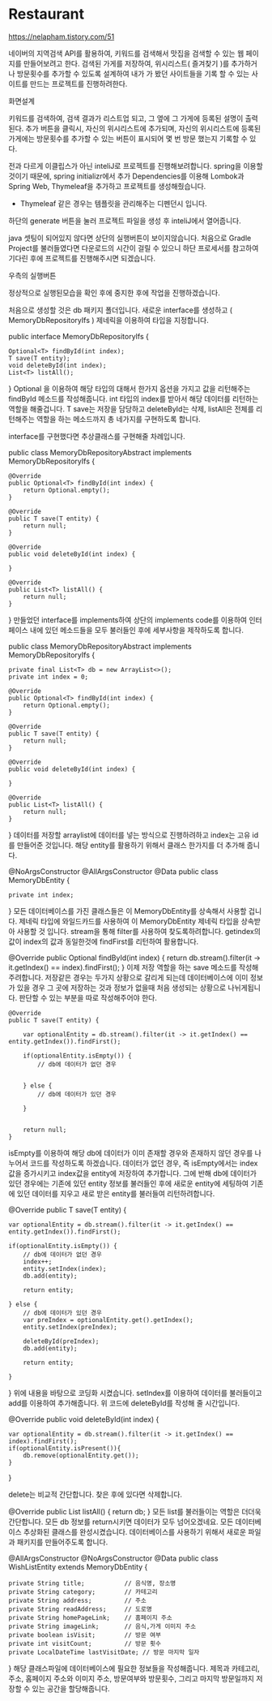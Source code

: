 # Restaurant
https://nelapham.tistory.com/51

네이버의 지역검색 API를 활용하여, 키워드를 검색해서 맛집을 검색할 수 있는 웹 페이지를 만들어보려고 한다. 검색된 가게를 저장하여, 위시리스트( 즐겨찾기 )를 추가하거나 방문횟수를 추가할 수 있도록 설계하여 내가 가 봤던 사이트들을 기록 할 수 있는 사이트를 만드는 프로젝트를 진행하려한다.

 

화면설계

 


키워드를 검색하여, 검색 결과가 리스트업 되고, 그 옆에 그 가게에 등록된 설명이 출력된다. 추가 버튼을 클릭시, 자신의 위시리스트에 추가되며, 자신의 위시리스트에 등록된 가게에는 방문횟수를 추가할 수 있는 버튼이 표시되어 몇 번 방문 했는지 기록할 수 있다.

 

전과 다르게 이클립스가 아닌 inteliJ로 프로젝트를 진행해보려합니다. spring을 이용할 것이기 때문에, spring initializr에서 추가 Dependencies를 이용해 Lombok과 Spring Web, Thymeleaf을 추가하고 프로젝트를 생성해줬습니다. 

- Thymeleaf 같은 경우는 템플릿을 관리해주는 디펜던시 입니다.

 


 

하단의 generate 버튼을 눌러 프로젝트 파일을 생성 후 inteliJ에서 열어줍니다.

 


java 셋팅이 되어있지 않다면 상단의 실행버튼이 보이지않습니다. 처음으로 Gradle Project를 불러들였다면 다운로드의 시간이 걸릴 수 있으니 하단 프로세서를 참고하여 기다린 후에 프로젝트를 진행해주시면 되겠습니다. 

 


우측의 실행버튼
 


정상적으로 실행된모습을 확인 후에 중지한 후에 작업을 진행하겠습니다.


 

처음으로 생성할 것은 db 패키지 폴더입니다. 새로운 interface를 생성하고 ( MemoryDbRepositoryIfs ) 제네릭을 이용하여 타입을 지정합니다. 

 

public interface MemoryDbRepositoryIfs<T> {

    Optional<T> findById(int index);
    T save(T entity);    
    void deleteById(int index);
    List<T> listAll();
    
}
Optional 을 이용하여 해당 타입의 대해서 한가지 옵션을 가지고 값을 리턴해주는 findById 메소드를 작성해줍니다. int 타입의 index를 받아서 해당 데이터를 리턴하는 역할을 해줄겁니다. T save는 저장을 담당하고 deleteById는 삭제, listAll은 전체를 리턴해주는 역할을 하는 메소드까지 총 네가지를 구현하도록 합니다.

 

interface를 구현했다면 추상클래스를 구현해줄 차례입니다.

 


 

public class MemoryDbRepositoryAbstract<T> implements MemoryDbRepositoryIfs<T> {

    @Override
    public Optional<T> findById(int index) {
        return Optional.empty();
    }

    @Override
    public T save(T entity) {
        return null;
    }

    @Override
    public void deleteById(int index) {

    }

    @Override
    public List<T> listAll() {
        return null;
    }
}
만들었던 interface를 implements하여 상단의 implements code를 이용하여 인터페이스 내에 있던 메소드들을 모두 불러들인 후에 세부사항을 제작하도록 합니다.

 


 

public class MemoryDbRepositoryAbstract<T> implements MemoryDbRepositoryIfs<T> {

    private final List<T> db = new ArrayList<>();
    private int index = 0;

    @Override
    public Optional<T> findById(int index) {
        return Optional.empty();
    }

    @Override
    public T save(T entity) {
        return null;
    }

    @Override
    public void deleteById(int index) {

    }

    @Override
    public List<T> listAll() {
        return null;
    }
}
데이터를 저장할 arraylist에 데이터를 넣는 방식으로 진행하려하고 index는 고유 id를 만들어준 것입니다. 해당 entity를 활용하기 위해서 클래스 한가지를 더 추가해 줍니다.

 


@NoArgsConstructor
@AllArgsConstructor
@Data
public class MemoryDbEntity {

    private int index;

}
모든 데이터베이스를 가진 클래스들은 이 MemoryDbEntity를 상속해서 사용할 겁니다. 제네릭 타입에 와일드카드를 사용하여 이 MemoryDbEntity 제네릭 타입을 상속받아 사용할 것 입니다. stream을 통해 filter를 사용하여 찾도록하려합니다. getindex의 값이 index의 값과 동일한것에 findFirst를 리턴하여 활용합니다.

 

@Override
public Optional<T> findById(int index) {
    return db.stream().filter(it -> it.getIndex() == index).findFirst();
}
이제 저장 역할을 하는 save 메소드를 작성해주려합니다. 저장같은 경우는 두가지 상황으로 갈리게 되는데 데이터베이스에 이미 정보가 있을 경우 그 곳에 저장하는 것과 정보가 없을때 처음 생성되는 상황으로 나뉘게됩니다. 판단할 수 있는 부분을 따로 작성해주어야 한다.

    @Override
    public T save(T entity) {

        var optionalEntity = db.stream().filter(it -> it.getIndex() == entity.getIndex()).findFirst();

        if(optionalEntity.isEmpty()) {
            // db에 데이터가 없던 경우


        } else {
            // db에 데이터가 있던 경우

        }


        return null;
    }
isEmpty를 이용하여 해당 db에 데이터가 이미 존재할 경우와 존재하지 않던 경우를 나누어서 코드를 작성하도록 하겠습니다.  데이터가 없던 경우, 즉 isEmpty에서는 index값을 증가시키고 index값을 entity에 저장하여 추가합니다. 그에 반해 db에 데이터가 있던 경우에는 기존에 있던 entity 정보를 불러들인 후에 새로운 entity에 세팅하여 기존에 있던 데이터를 지우고 새로 받은 entity를 불러들여 리턴하려합니다.

 

@Override
public T save(T entity) {

    var optionalEntity = db.stream().filter(it -> it.getIndex() == entity.getIndex()).findFirst();

    if(optionalEntity.isEmpty()) {
        // db에 데이터가 없던 경우
        index++;
        entity.setIndex(index);
        db.add(entity);

        return entity;

    } else {
        // db에 데이터가 있던 경우
        var preIndex = optionalEntity.get().getIndex();
        entity.setIndex(preIndex);

        deleteById(preIndex);
        db.add(entity);

        return entity;

    }

}
위에 내용을 바탕으로 코딩화 시켰습니다. setIndex를 이용하여 데이터를 불러들이고 add를 이용하여 추가해줍니다. 위 코드에 deleteById를 작성해 줄 시간입니다.

 

@Override
public void deleteById(int index) {

    var optionalEntity = db.stream().filter(it -> it.getIndex() == index).findFirst();
    if(optionalEntity.isPresent()){
        db.remove(optionalEntity.get());
    }

}
 

delete는 비교적 간단합니다. 찾은 후에 있다면 삭제합니다. 

 

@Override
public List<T> listAll() {
    return db;
}
모든 list를 불러들이는 역할은 더더욱 간단합니다. 모든 db 정보를 return시키면 데이터가 모두 넘어오겠네요. 모든 데이터베이스 추상화된 클래스를 완성시켰습니다. 데이터베이스를 사용하기 위해서 새로운 파일과 패키지를 만들어주도록 합니다.


@AllArgsConstructor
@NoArgsConstructor
@Data
public class WishListEntity extends MemoryDbEntity {

    private String title;           // 음식명, 장소명
    private String category;        // 카테고리
    private String address;         // 주소
    private String readAddress;     // 도로명
    private String homePageLink;    // 홈페이지 주소
    private String imageLink;       // 음식,가게 이미지 주소
    private boolean isVisit;        // 방문 여부
    private int visitCount;         // 방문 횟수
    private LocalDateTime lastVisitDate; // 방문 마지막 일자

}
해당 클래스파일에 데이터베이스에 필요한 정보들을 작성해줍니다. 제목과 카테고리, 주소, 홈페이지 주소와 이미지 주소, 방문여부와 방문횟수, 그리고 마지막 방문일까지 저장할 수 있는 공간을 할당해줍니다.
